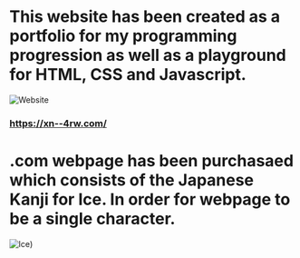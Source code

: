 # This website has been created as a portfolio for my programming progression as well as a playground for HTML, CSS and Javascript. 
![Website](https://banner2.cleanpng.com/20180820/rik/kisspng-website-development-javascript-html5-css3-cascadin-appload-comprehensive-software-and-mobile-app-de-5b7b834dcf68a2.0627599615348211978496.jpg)


### https://xn--4rw.com/
# .com webpage has been purchasaed which consists of the Japanese Kanji for Ice. In order for webpage to be a single character.
![Ice](https://github.com/github.png))



